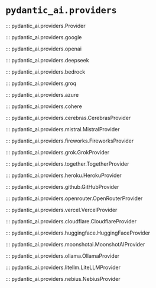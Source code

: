 # `pydantic_ai.providers`

::: pydantic_ai.providers.Provider

::: pydantic_ai.providers.google

::: pydantic_ai.providers.openai

::: pydantic_ai.providers.deepseek

::: pydantic_ai.providers.bedrock

::: pydantic_ai.providers.groq

::: pydantic_ai.providers.azure

::: pydantic_ai.providers.cohere

::: pydantic_ai.providers.cerebras.CerebrasProvider

::: pydantic_ai.providers.mistral.MistralProvider

::: pydantic_ai.providers.fireworks.FireworksProvider

::: pydantic_ai.providers.grok.GrokProvider

::: pydantic_ai.providers.together.TogetherProvider

::: pydantic_ai.providers.heroku.HerokuProvider

::: pydantic_ai.providers.github.GitHubProvider

::: pydantic_ai.providers.openrouter.OpenRouterProvider

::: pydantic_ai.providers.vercel.VercelProvider

::: pydantic_ai.providers.cloudflare.CloudflareProvider

::: pydantic_ai.providers.huggingface.HuggingFaceProvider

::: pydantic_ai.providers.moonshotai.MoonshotAIProvider

::: pydantic_ai.providers.ollama.OllamaProvider

::: pydantic_ai.providers.litellm.LiteLLMProvider

::: pydantic_ai.providers.nebius.NebiusProvider
